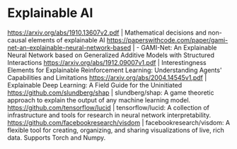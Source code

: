 # Explainable AI

https://arxiv.org/abs/1910.13607v2.pdf | Mathematical decisions and non-causal elements of explainable AI
https://paperswithcode.com/paper/gami-net-an-explainable-neural-network-based | - GAMI-Net: An Explainable Neural Network based on Generalized Additive Models with Structured Interactions
https://arxiv.org/abs/1912.09007v1.pdf | Interestingness Elements for Explainable Reinforcement Learning: Understanding Agents' Capabilities and Limitations
https://arxiv.org/abs/2004.14545v1.pdf | Explainable Deep Learning: A Field Guide for the Uninitiated
https://github.com/slundberg/shap | slundberg/shap: A game theoretic approach to explain the output of any machine learning model.
https://github.com/tensorflow/lucid | tensorflow/lucid: A collection of infrastructure and tools for research in neural network interpretability.
https://github.com/facebookresearch/visdom | facebookresearch/visdom: A flexible tool for creating, organizing, and sharing visualizations of live, rich data. Supports Torch and Numpy.
